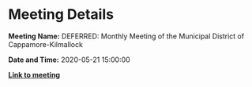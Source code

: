 # Meeting Details

**Meeting Name:** DEFERRED: Monthly Meeting of the Municipal District of Cappamore-Kilmallock

**Date and Time:** 2020-05-21 15:00:00

**<a href="https://www.limerick.ie/council/whats-on/monthly-meeting-municipal-district-cappamore-kilmallock-58" target="_blank">Link to meeting</a>**
